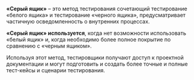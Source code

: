﻿**«Серый ящик»** – это метод тестирования сочетающий тестирование «белого ящика» и тестирование «черного ящика», предусматривает частичную осведомленность о внутренних процессах.

**«Серый ящик» используется**, когда нет возможности использовать «белый ящик» и, когда необходимо более полное покрытие по сравнению с «черным ящиком».

Используя этот метод, тестировщики получают доступ к проектной документации и могут подготовить и создать более точные и полные тест-кейсы и сценарии тестирования.
